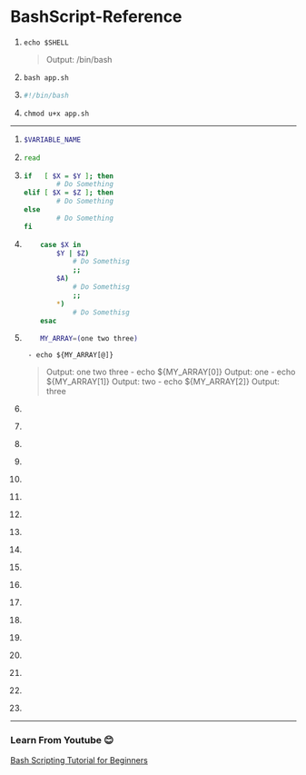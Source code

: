 # BashScript-Reference
1.
	```
	echo $SHELL
	```
	> Output: /bin/bash
1.
	```
	bash app.sh
	```
1.
	``` sh
	#!/bin/bash
	```
1.
	```
	chmod u+x app.sh
	```
-----------------------------------------------
1.
	``` sh
	$VARIABLE_NAME
	```
1.
	``` sh
	read
	```
1.
	``` sh
	if   [ $X = $Y ]; then
       	    # Do Something
	elif [ $X = $Z ]; then
       	    # Do Something
	else
       	    # Do Something
	fi

	```
1.
	``` sh
        case $X in
            $Y | $Z)
                # Do Somethisg
                ;;
            $A)
                # Do Somethisg
                ;;
            *)
                # Do Somethisg
        esac

	```
1.
	``` sh
        MY_ARRAY=(one two three)
	```
        - echo ${MY_ARRAY[@]}
	> Output: one two three
        - echo ${MY_ARRAY[0]}
	> Output: one 
        - echo ${MY_ARRAY[1]}
	> Output: two
        - echo ${MY_ARRAY[2]}
	> Output: three
1.
	``` sh
	```
1.
	``` sh
	```
1.
	``` sh
	```
1.
	``` sh
	```
1.
	``` sh
	```
1.
	``` sh
	```
1.
	``` sh
	```
1.
	``` sh
	```
1.
	``` sh
	```
1.
	``` sh
	```
1.
	``` sh
	```
1.
	``` sh
	```
1.
	``` sh
	```
1.
	``` sh
	```
1.
	``` sh
	```
1.
	``` sh
	```
1.
	``` sh
	```
1.
	``` sh
	```





---
### Learn From Youtube :blush:
[Bash Scripting Tutorial for Beginners](https://www.youtube.com/watch?v=tK9Oc6AEnR4)
